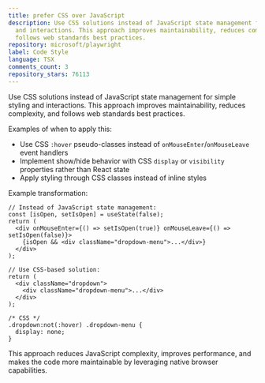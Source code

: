 ```yaml
---
title: prefer CSS over JavaScript
description: Use CSS solutions instead of JavaScript state management for simple styling
  and interactions. This approach improves maintainability, reduces complexity, and
  follows web standards best practices.
repository: microsoft/playwright
label: Code Style
language: TSX
comments_count: 3
repository_stars: 76113
---
```


Use CSS solutions instead of JavaScript state management for simple styling and interactions. This approach improves maintainability, reduces complexity, and follows web standards best practices.

Examples of when to apply this:
- Use CSS `:hover` pseudo-classes instead of `onMouseEnter`/`onMouseLeave` event handlers
- Implement show/hide behavior with CSS `display` or `visibility` properties rather than React state
- Apply styling through CSS classes instead of inline styles

Example transformation:
```tsx
// Instead of JavaScript state management:
const [isOpen, setIsOpen] = useState(false);
return (
  <div onMouseEnter={() => setIsOpen(true)} onMouseLeave={() => setIsOpen(false)}>
    {isOpen && <div className="dropdown-menu">...</div>}
  </div>
);

// Use CSS-based solution:
return (
  <div className="dropdown">
    <div className="dropdown-menu">...</div>
  </div>
);

/* CSS */
.dropdown:not(:hover) .dropdown-menu {
  display: none;
}
```

This approach reduces JavaScript complexity, improves performance, and makes the code more maintainable by leveraging native browser capabilities.